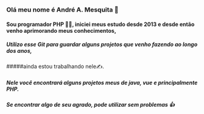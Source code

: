### Olá meu nome é André A. Mesquita 👋

#### Sou programador PHP 👨‍💻, iniciei meus estudo desde 2013 e desde então venho aprimorando meus conhecimentos,

##### Utilizo esse Git para guardar alguns projetos que venho fazendo ao longo dos anos, 
#####ainda estou trabalhando nele✍️.

##### Nele você encontrará alguns projetos meus de java, vue e principalmente PHP.

##### Se encontrar algo de seu agrado, pode utilizar sem problemas 👍






